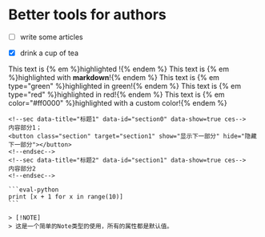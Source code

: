 # Better tools for authors

*   [ ]  write some articles
*   [x]  drink a cup of tea



This text is {% em %}highlighted !{% endem %}
This text is {% em %}highlighted with **markdown**!{% endem %}
This text is {% em type="green" %}highlighted in green!{% endem %}
This text is {% em type="red" %}highlighted in red!{% endem %}
This text is {% em color="#ff0000" %}highlighted with a custom color!{% endem %}



```
<!--sec data-title="标题1" data-id="section0" data-show=true ces-->
内容部分1；
<button class="section" target="section1" show="显示下一部分" hide="隐藏下一部分"></button>
<!--endsec-->
<!--sec data-title="标题2" data-id="section1" data-show=true ces-->
内容部分2
<!--endsec-->
```



```
​```eval-python
print [x + 1 for x in range(10)]
​```
```

```
> [!NOTE]
> 这是一个简单的Note类型的使用，所有的属性都是默认值。
```
